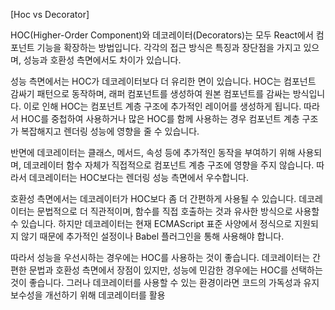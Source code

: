 


[Hoc vs Decorator]

HOC(Higher-Order Component)와 데코레이터(Decorators)는 모두 React에서 컴포넌트 기능을 확장하는 방법입니다. 각각의 접근 방식은 특징과 장단점을 가지고 있으며, 성능과 호환성 측면에서도 차이가 있습니다.

성능 측면에서는 HOC가 데코레이터보다 더 유리한 면이 있습니다. HOC는 컴포넌트 감싸기 패턴으로 동작하며, 래퍼 컴포넌트를 생성하여 원본 컴포넌트를 감싸는 방식입니다. 이로 인해 HOC는 컴포넌트 계층 구조에 추가적인 레이어를 생성하게 됩니다. 따라서 HOC를 중첩하여 사용하거나 많은 HOC를 함께 사용하는 경우 컴포넌트 계층 구조가 복잡해지고 렌더링 성능에 영향을 줄 수 있습니다.

반면에 데코레이터는 클래스, 메서드, 속성 등에 추가적인 동작을 부여하기 위해 사용되며, 데코레이터 함수 자체가 직접적으로 컴포넌트 계층 구조에 영향을 주지 않습니다. 따라서 데코레이터는 HOC보다는 렌더링 성능 측면에서 우수합니다.

호환성 측면에서는 데코레이터가 HOC보다 좀 더 간편하게 사용될 수 있습니다. 데코레이터는 문법적으로 더 직관적이며, 함수를 직접 호출하는 것과 유사한 방식으로 사용할 수 있습니다. 하지만 데코레이터는 현재 ECMAScript 표준 사양에서 정식으로 지원되지 않기 때문에 추가적인 설정이나 Babel 플러그인을 통해 사용해야 합니다.

따라서 성능을 우선시하는 경우에는 HOC를 사용하는 것이 좋습니다. 데코레이터는 간편한 문법과 호환성 측면에서 장점이 있지만, 성능에 민감한 경우에는 HOC를 선택하는 것이 좋습니다. 그러나 데코레이터를 사용할 수 있는 환경이라면 코드의 가독성과 유지보수성을 개선하기 위해 데코레이터를 활용